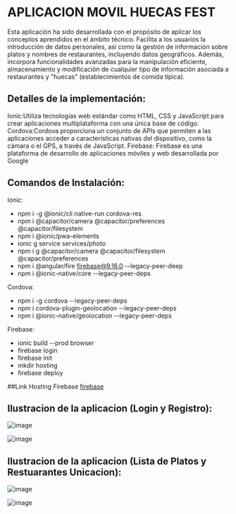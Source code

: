 # APLICACION MOVIL HUECAS FEST

Esta aplicación ha sido desarrollada con el propósito de aplicar los conceptos aprendidos en el ámbito técnico. Facilita a los usuarios
la introducción de datos personales, así como la gestión de información sobre platos y nombres de restaurantes, incluyendo datos geográficos.
Además, incorpora funcionalidades avanzadas para la manipulación eficiente, 
almacenamiento y modificación de cualquier tipo de información asociada a restaurantes y "huecas" (establecimientos de comida típica).

## Detalles de la implementación:
Ionic:Utiliza tecnologías web estándar como HTML, CSS y JavaScript para crear aplicaciones multiplataforma con una única base de código.
Cordova:Cordova proporciona un conjunto de APIs que permiten a las aplicaciones acceder a características nativas del dispositivo, como la cámara o el GPS, a través de JavaScript.
Firebase: Firebase es una plataforma de desarrollo de aplicaciones móviles y web desarrollada por Google

## Comandos de Instalación:
Ionic: 
- npm i -g @ionic/cli native-run cordova-res
- npm i @capacitor/camera @capacitor/preferences @capacitor/filesystem
- npm i @ionic/pwa-elements
- ionic g service  services/photo
- npm i g @capacitor/camera @capacitor/filesystem @capacitor/preferences
- npm i @angular/fire firebase@9.16.0 --legacy-peer-deep
- npm i @ionic-native/core --legacy-peer-deps
  
Cordova:
- npm i -g cordova --legacy-peer-deps
- npm i cordova-plugin-geolocation --legacy-peer-deps
- npm i @ionic-native/geolocation --legacy-peer-deps

Firebase:
- ionic build --prod browser
- firebase login
- firebase init
- mkdir hosting 
- firebase deploy

##Link Hosting Firebase
[firebase](https://huecascomida.web.app)

## Ilustracion de la aplicacion (Login y Registro):

![image](https://github.com/MelaniMolina/rest-food/assets/113868310/2a9fd7ae-f259-4cec-9420-e0e6f15d36e4)

![image](https://github.com/MelaniMolina/rest-food/assets/113868310/384bba58-6b62-4c7f-b6bc-5c2e0533f55d)

## Ilustracion de la aplicacion (Lista de Platos y Restuarantes Unicacion):
![image](https://github.com/MelaniMolina/rest-food/assets/113868310/ed4c5d27-c5f1-45d9-92a1-efb0461c8d0e)

![image](https://github.com/MelaniMolina/rest-food/assets/113868310/6612c59f-2505-4738-81e1-e5b9c0b8c6f9)





